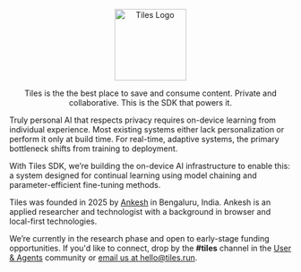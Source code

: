 <p align="center">
  <a href="https://github.com/tileshq/">
    <img src="https://avatars.githubusercontent.com/u/210493283?s=400&u=7dcb8aa07dd8e4dab8ed80d2b3920207cf96e880&v=4" alt="Tiles Logo" width="128" />
  </a>
</p>

<p align="center">
  Tiles is the the best place to save and consume content. Private and collaborative. This is the SDK that powers it.
</p>

<p>
  Truly personal AI that respects privacy requires on-device learning from individual experience. Most existing systems either lack personalization or perform it only at build time. For real-time, adaptive systems, the primary bottleneck shifts from training to deployment.

With Tiles SDK, we’re building the on-device AI infrastructure to enable this: a system designed for continual learning using model chaining and parameter-efficient fine-tuning methods.
</p>

<p>
  Tiles was founded in 2025 by <a href="https://ankeshbharti.com/">Ankesh</a> in Bengaluru, India. Ankesh is an applied researcher and technologist with a background in browser and local-first technologies.

</p>

<p>
  We’re currently in the research phase and open to early-stage funding opportunities. If you'd like to connect, drop by the <strong>#tiles</strong> channel in the 
  <a href="https://userandagents.com/" target="_blank" rel="noopener noreferrer">User &amp; Agents</a> 
  community or <a href="mailto:hello@tiles.run">email us at hello@tiles.run</a>.
</p>
